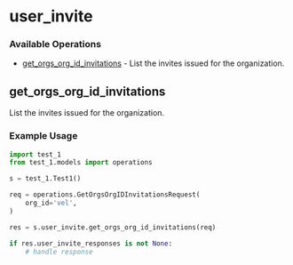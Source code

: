 # user_invite

### Available Operations

* [get_orgs_org_id_invitations](#get_orgs_org_id_invitations) - List the invites issued for the organization.

## get_orgs_org_id_invitations

List the invites issued for the organization.

### Example Usage

```python
import test_1
from test_1.models import operations

s = test_1.Test1()

req = operations.GetOrgsOrgIDInvitationsRequest(
    org_id='vel',
)

res = s.user_invite.get_orgs_org_id_invitations(req)

if res.user_invite_responses is not None:
    # handle response
```
